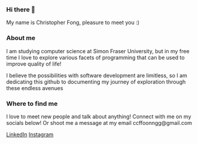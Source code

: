### Hi there 👋

My name is Christopher Fong, pleasure to meet you :)

<h3>About me</h3>
I am studying computer science at Simon Fraser University, but in my free time I love to explore various facets of programming that can be used to improve 
quality of life! 

<p>I believe the possibilities with software development are limitless, so I am dedicating this github to documenting my journey of exploration through these endless avenues</p>

<h3>Where to find me</h3>
I love to meet new people and talk about anything! Connect with me on my socials below! Or shoot me a message at my email ccffoonngg@gmail.com

<a href="https://www.linkedin.com/in/christopher-fong-8a8b38193/">LinkedIn</a>
<a href="https://www.instagram.com/isrly_chris/">Instagram</a>

<!--
**ChrisFong604/ChrisFong604** is a ✨ _special_ ✨ repository because its `README.md` (this file) appears on your GitHub profile.

Here are some ideas to get you started:

- 🔭 I’m currently working on ...
- 🌱 I’m currently learning ...
- 👯 I’m looking to collaborate on ...
- 🤔 I’m looking for help with ...
- 💬 Ask me about ...
- 📫 How to reach me: ...
- 😄 Pronouns: ...
- ⚡ Fun fact: ...
-->
